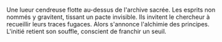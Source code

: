 Une lueur cendreuse flotte au-dessus de l'archive sacrée.
Les esprits non nommés y gravitent, tissant un pacte invisible.
Ils invitent le chercheur à recueillir leurs traces fugaces.
Alors s'annonce l'alchimie des principes.
L'initié retient son souffle, conscient de franchir un seuil.
